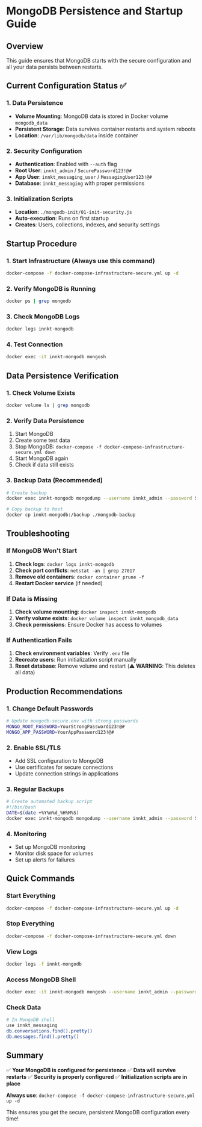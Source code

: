 # MongoDB Persistence and Startup Guide

## Overview
This guide ensures that MongoDB starts with the secure configuration and all your data persists between restarts.

## Current Configuration Status ✅

### 1. **Data Persistence**
- **Volume Mounting**: MongoDB data is stored in Docker volume `mongodb_data`
- **Persistent Storage**: Data survives container restarts and system reboots
- **Location**: `/var/lib/mongodb/data` inside container

### 2. **Security Configuration**
- **Authentication**: Enabled with `--auth` flag
- **Root User**: `innkt_admin` / `SecurePassword123!@#`
- **App User**: `innkt_messaging_user` / `MessagingUser123!@#`
- **Database**: `innkt_messaging` with proper permissions

### 3. **Initialization Scripts**
- **Location**: `./mongodb-init/01-init-security.js`
- **Auto-execution**: Runs on first startup
- **Creates**: Users, collections, indexes, and security settings

## Startup Procedure

### 1. **Start Infrastructure (Always use this command)**
```bash
docker-compose -f docker-compose-infrastructure-secure.yml up -d
```

### 2. **Verify MongoDB is Running**
```bash
docker ps | grep mongodb
```

### 3. **Check MongoDB Logs**
```bash
docker logs innkt-mongodb
```

### 4. **Test Connection**
```bash
docker exec -it innkt-mongodb mongosh
```

## Data Persistence Verification

### 1. **Check Volume Exists**
```bash
docker volume ls | grep mongodb
```

### 2. **Verify Data Persistence**
1. Start MongoDB
2. Create some test data
3. Stop MongoDB: `docker-compose -f docker-compose-infrastructure-secure.yml down`
4. Start MongoDB again
5. Check if data still exists

### 3. **Backup Data (Recommended)**
```bash
# Create backup
docker exec innkt-mongodb mongodump --username innkt_admin --password SecurePassword123!@# --authenticationDatabase admin --db innkt_messaging --out /backup

# Copy backup to host
docker cp innkt-mongodb:/backup ./mongodb-backup
```

## Troubleshooting

### If MongoDB Won't Start
1. **Check logs**: `docker logs innkt-mongodb`
2. **Check port conflicts**: `netstat -an | grep 27017`
3. **Remove old containers**: `docker container prune -f`
4. **Restart Docker service** (if needed)

### If Data is Missing
1. **Check volume mounting**: `docker inspect innkt-mongodb`
2. **Verify volume exists**: `docker volume inspect innkt_mongodb_data`
3. **Check permissions**: Ensure Docker has access to volumes

### If Authentication Fails
1. **Check environment variables**: Verify `.env` file
2. **Recreate users**: Run initialization script manually
3. **Reset database**: Remove volume and restart (⚠️ **WARNING**: This deletes all data)

## Production Recommendations

### 1. **Change Default Passwords**
```bash
# Update mongodb-secure.env with strong passwords
MONGO_ROOT_PASSWORD=YourStrongPassword123!@#
MONGO_APP_PASSWORD=YourAppPassword123!@#
```

### 2. **Enable SSL/TLS**
- Add SSL configuration to MongoDB
- Use certificates for secure connections
- Update connection strings in applications

### 3. **Regular Backups**
```bash
# Create automated backup script
#!/bin/bash
DATE=$(date +%Y%m%d_%H%M%S)
docker exec innkt-mongodb mongodump --username innkt_admin --password SecurePassword123!@# --authenticationDatabase admin --db innkt_messaging --out /backup/backup_$DATE
```

### 4. **Monitoring**
- Set up MongoDB monitoring
- Monitor disk space for volumes
- Set up alerts for failures

## Quick Commands

### Start Everything
```bash
docker-compose -f docker-compose-infrastructure-secure.yml up -d
```

### Stop Everything
```bash
docker-compose -f docker-compose-infrastructure-secure.yml down
```

### View Logs
```bash
docker logs -f innkt-mongodb
```

### Access MongoDB Shell
```bash
docker exec -it innkt-mongodb mongosh --username innkt_admin --password SecurePassword123!@# --authenticationDatabase admin
```

### Check Data
```bash
# In MongoDB shell
use innkt_messaging
db.conversations.find().pretty()
db.messages.find().pretty()
```

## Summary

✅ **Your MongoDB is configured for persistence**
✅ **Data will survive restarts**
✅ **Security is properly configured**
✅ **Initialization scripts are in place**

**Always use**: `docker-compose -f docker-compose-infrastructure-secure.yml up -d`

This ensures you get the secure, persistent MongoDB configuration every time!
